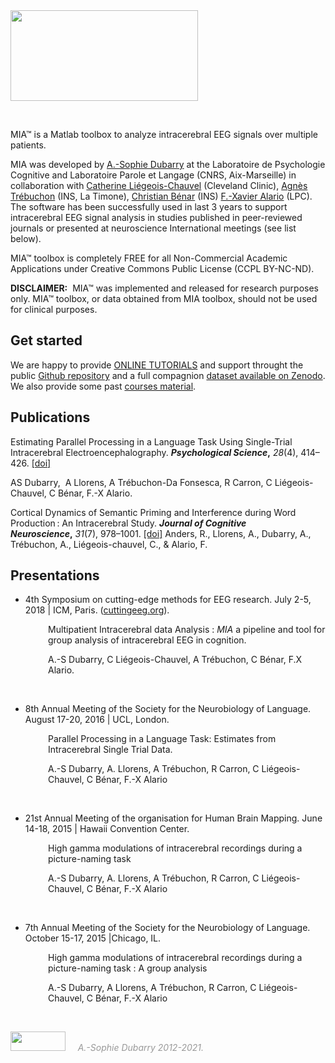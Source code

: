 <img class="alignnone size-medium wp-image-289" src="http://www.neurotrack.fr/wp-content/uploads/2018/05/mia_newlogo3-300x145.png" alt="" width="300" height="145" />

&nbsp;

MIA™ is a Matlab toolbox to analyze intracerebral EEG signals over multiple patients.

MIA was developed by <a href="http://www.neurotrack.fr/contact/">A.-Sophie Dubarry</a> at the Laboratoire de Psychologie Cognitive and Laboratoire Parole et Langage (CNRS, Aix-Marseille) in collaboration with <a href="https://www.researchgate.net/profile/Catherine_Liegeois-Chauvel">Catherine Liégeois-Chauvel</a> (Cleveland Clinic), <a href="http://ins.univ-amu.fr/research-teams/team-member/a.trebuchon/">Agnès Trébuchon</a> (INS, La Timone), <a href="http://ins.univ-amu.fr/fr/research-teams/team-member/c.benar/">Christian Bénar</a> (INS) <a href="https://lpc.univ-amu.fr/fr/profile/alario-francois-xavier">F.-Xavier Alario</a> (LPC). The software has been successfully used in last 3 years to support intracerebral EEG signal analysis in studies published in peer-reviewed journals or presented at neuroscience International meetings (see list below).

MIA™ toolbox is completely FREE for all Non-Commercial Academic Applications under Creative Commons Public License (CCPL BY-NC-ND).

<strong>DISCLAIMER:</strong>  MIA™ was implemented and released for research purposes only. MIA™ toolbox, or data obtained from MIA toolbox, should not be used for clinical purposes.
&nbsp;
<h2>Get started</h2>
We are happy to provide  <a href="http://www.neurotrack.fr/mia/tutorials/">ONLINE TUTORIALS</a> and support throught the public <a href="https://github.com/MIA-iEEG/mia">Github repository</a> and a full compagnion <a href="https://zenodo.org/record/4767855#.YUdDpKA6_UI">dataset available on Zenodo</a>. We also provide some past <a href="http://www.neurotrack.fr/mia/training-sessions/">courses material</a>.

 
<h2>Publications</h2>
Estimating Parallel Processing in a Language Task Using Single-Trial Intracerebral Electroencephalography. <strong><em>Psychological Science</em>,</strong> <em>28</em>(4), 414–426. <a href="http://doi.org/10.1177/0956797616681296">[doi]</a>

AS Dubarry,  A Llorens, A Trébuchon-Da Fonsesca, R Carron, C Liégeois-Chauvel, C Bénar, F.-X Alario.

Cortical Dynamics of Semantic Priming and Interference during Word Production : An Intracerebral Study. <strong><em> Journal of Cognitive Neuroscience</em>,</strong> <em>31</em>(7), 978–1001. <a href="https://doi.org/10.1162/jocn">[doi]</a>
Anders, R., Llorens, A., Dubarry, A., Trébuchon, A., Liégeois-chauvel, C., & Alario, F.
&nbsp;
<h2>Presentations</h2>
<ul>
 	<li>4th Symposium on cutting-edge methods for EEG research. July 2-5, 2018 | ICM, Paris. (<a href="http://cuttingeeg.org">cuttingeeg.org</a>).</li>
</ul>
<p style="padding-left: 60px;">Multipatient Intracerebral data Analysis : <em>MIA</em> a pipeline and tool for group analysis of intracerebral EEG in cognition.</p>
<p style="padding-left: 60px;">A.-S Dubarry, C Liégeois-Chauvel, A Trébuchon, C Bénar, F.X Alario.</p>
&nbsp;
<ul>
 	<li>8th Annual Meeting of the Society for the Neurobiology of Language. August 17-20, 2016 | UCL, London.</li>
</ul>
<p style="padding-left: 60px;">Parallel Processing in a Language Task: Estimates from Intracerebral Single Trial Data.</p>
<p style="padding-left: 60px;">A.-S Dubarry, A. Llorens, A Trébuchon, R Carron, C Liégeois-Chauvel, C Bénar, F.-X Alario</p>
&nbsp;
<ul>
 	<li>21st Annual Meeting of the organisation for Human Brain Mapping. June 14-18, 2015 | Hawaii Convention Center.</li>
</ul>
<p style="padding-left: 60px;">High gamma modulations of intracerebral recordings during a picture-naming task</p>
<p style="padding-left: 60px;">A.-S Dubarry, A. Llorens, A Trébuchon, R Carron, C Liégeois-Chauvel, C Bénar, F.-X Alario</p>
&nbsp;
<ul>
 	<li>7th Annual Meeting of the Society for the Neurobiology of Language. October 15-17, 2015 |Chicago, IL.</li>
</ul>
<p style="padding-left: 60px;">High gamma modulations of intracerebral recordings during a picture-naming task : A group analysis</p>
<p style="padding-left: 60px;">A.-S Dubarry, A Llorens, A Trébuchon, R Carron, C Liégeois- Chauvel, C Bénar, F.-X Alario</p>
&nbsp;

<img class="alignnone size-full wp-image-284" src="http://www.neurotrack.fr/wp-content/uploads/2018/05/Copyrigth.png" alt="" width="88" height="31" />   <span style="color: #999999;">  <em>A.-Sophie Dubarry 2012-2021.</em></span>

&nbsp;
